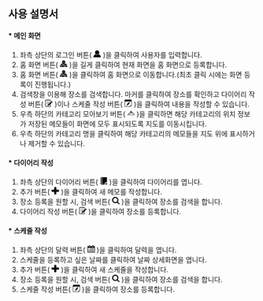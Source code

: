 ## 사용 설명서
#### * 메인 화면
1. 좌측 상단의 로그인 버튼( <img width="15" src="./public/images/user.png" /> )을 클릭하여 사용자를 입력합니다.
2. 홈 화면 버튼( <img width="15" src="./public/images/map.png" /> )을 길게 클릭하여 현재 화면을 홈 화면으로 등록합니다.
3. 홈 화면 버튼( <img width="15" src="./public/images/map.png" /> )을 클릭하여 홈 화면으로 이동합니다.(최초 클릭 시에는 화면 등록이 진행됩니다.)
4. 검색창을 이용해 장소를 검색합니다. 마커를 클릭하여 장소를 확인하고 다이어리 작성 버튼( <img width="15" src="./public/images/edit.png" /> )이나 스케줄 작성 버튼( <img width="15" src="./public/images/edit-calendar.png" /> )을 클릭하여 내용을 작성할 수 있습니다.
5. 우측 하단의 카테고리 모아보기 버튼( <img width="15" src="./public/images/markers.png" /> )을 클릭하면 해당 카테고리의 위치 정보가 저장된 메모들이 화면에 모두 표시되도록 지도를 이동시킵니다.
6. 우측 하단의 카테고리 명을 클릭하여 해당 카테고리의 메모들을 지도 위에 표시하거나 제거할 수 있습니다.

#### * 다이어리 작성
1. 좌측 상단의 다이어리 버튼( <img width="15" src="./public/images/diary.png" /> )을 클릭하여 다이어리를 엽니다.
2. 추가 버튼( <img width="15" src="./public/images/plus.png" /> )을 클릭하여 새 메모를 작성합니다.
3. 장소 등록을 원할 시, 검색 버튼( <img width="15" src="./public/images/search.png" /> )을 클릭하여 장소를 검색을 합니다.
4. 다이어리 작성 버튼( <img width="15" src="./public/images/edit.png" /> )을 클릭하여 장소를 등록합니다.

#### * 스케줄 작성
1. 좌측 상단의 달력 버튼( <img width="15" src="./public/images/calendar.png" /> )을 클릭하여 달력을 엽니다.
2. 스케줄을 등록하고 싶은 날짜를 클릭하여 날짜 상세화면을 엽니다.
3. 추가 버튼( <img width="15" src="./public/images/plus.png" /> )을 클릭하여 새 스케줄을 작성합니다.
4. 장소 등록을 원할 시, 검색 버튼( <img width="15" src="./public/images/search.png" /> )을 클릭하여 장소를 검색을 합니다.
5. 스케줄 작성 버튼( <img width="15" src="./public/images/edit-calendar.png" /> )을 클릭하여 장소를 등록합니다.
